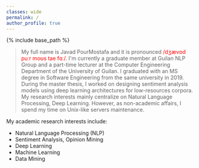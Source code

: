 ```yaml
---
classes: wide
permalink: /
author_profile: true
---
```

{% include base_path %}

> My full name is Javad PourMostafa and it is pronounced <span style="color:red;">/dʒævɒd puːr moʊs tae fɑː/</span>. I'm currently a graduate member at Guilan NLP Group and a part-time lecturer at the Computer Engineering Department of the University of Guilan. I graduated with an MS degree in Software Engineering from the same university in 2019. During the master thesis, I worked on designing sentiment analysis models using deep learning architectures for low-resources corpora. My research interests mainly centralize on Natural Language Processing, Deep Learning. However, as non-academic affairs, I spend my time on Unix-like servers maintenance.

My academic research interests include:
-   Natural Language Processing (NLP)
-   Sentiment Analysis, Opinion Mining
-   Deep Learning
-   Machine Learning
-   Data Mining
